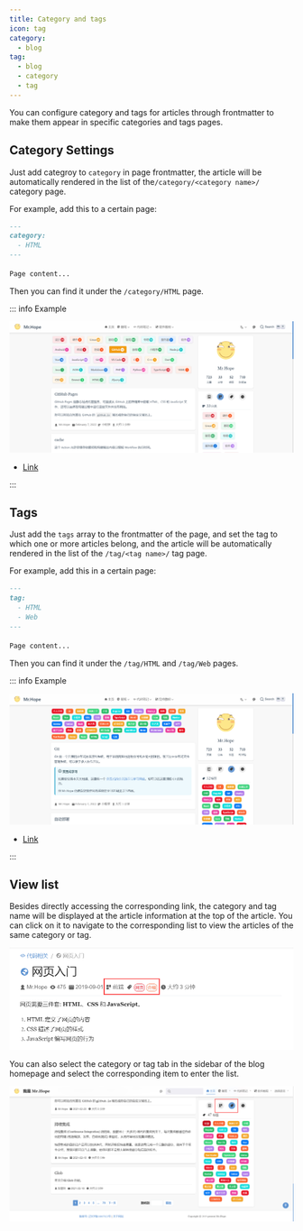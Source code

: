 ```yaml
---
title: Category and tags
icon: tag
category:
  - blog
tag:
  - blog
  - category
  - tag
---
```


You can configure category and tags for articles through frontmatter to make them appear in specific categories and tags pages.

<!-- more -->

## Category Settings

Just add categroy to `category` in page frontmatter, the article will be automatically rendered in the list of the`/category/<category name>/` category page.

For example, add this to a certain page:

```md
---
category:
  - HTML
---

Page content...
```

Then you can find it under the `/category/HTML` page.

::: info Example

![Category](./assets/category.png)

- [Link](https://mrhope.site/category/JavaScript/)

:::

## Tags

Just add the `tags` array to the frontmatter of the page, and set the tag to which one or more articles belong, and the article will be automatically rendered in the list of the `/tag/<tag name>/` tag page.

For example, add this in a certain page:

```md
---
tag:
  - HTML
  - Web
---

Page content...
```

Then you can find it under the `/tag/HTML` and `/tag/Web` pages.

::: info Example

![Tag](./assets/tag.png)

- [Link](https://mrhope.site/tag/Vuex/)

:::

## View list

Besides directly accessing the corresponding link, the category and tag name will be displayed at the article information at the top of the article. You can click on it to navigate to the corresponding list to view the articles of the same category or tag.

![Article Information](./assets/info.png)

You can also select the category or tag tab in the sidebar of the blog homepage and select the corresponding item to enter the list.

![Sidebar Tab](./assets/sidebar.png)
